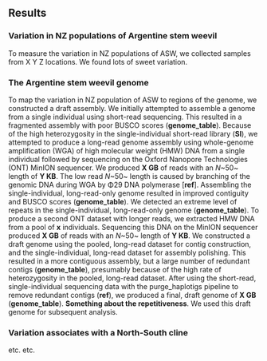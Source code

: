 ## Results

### Variation in NZ populations of Argentine stem weevil

To measure the variation in NZ populations of ASW, we collected samples from X Y Z locations.
We found lots of sweet variation.

### The Argentine stem weevil genome

To map the variation in NZ population of ASW to regions of the genome, we constructed a draft assembly.
We initially attempted to assemble a genome from a single individual using short-read sequencing.
This resulted in a fragmented assembly with poor BUSCO scores (**genome_table**).
Because of the high heterozygosity in the single-individual short-read library (**SI**), we attempted to produce a long-read genome assembly using whole-genome amplification (WGA) of high molecular weight (HMW) DNA from a single individual followed by sequencing on the Oxford Nanopore Technologies (ONT) MinION sequencer.
We produced **X GB** of reads with an *N*~50~ length of **Y KB**.
The low read *N*~50~ length is caused by branching of the genomic DNA during WGA by Φ29 DNA polymerase [**ref**].
Assembling the single-individual, long-read-only genome resulted in improved contiguity and BUSCO scores (**genome_table**).
We detected an extreme level of repeats in the single-individual, long-read-only genome (**genome_table**).
To produce a second ONT dataset with longer reads, we extracted HMW DNA from a pool of **x** individuals.
Sequencing this DNA on the MinION sequencer produced **X GB** of reads with an *N*~50~ length of **Y KB**.
We constructed a draft genome using the pooled, long-read dataset for contig construction, and the single-individual, long-read dataset for assembly polishing.
This resulted in a more contiguous assembly, but a large number of redundant contigs (**genome_table**), presumably because of the high rate of heterozygosity in the pooled, long-read dataset.
After using the short-read, single-individual sequencing data with the purge_haplotigs pipeline to remove redundant contigs (**ref**), we produced a final, draft genome of **X GB** (**genome_table**).
**Something about the repetitiveness**.
We used this draft genome for subsequent analysis.

### Variation associates with a North-South cline

etc. etc.

